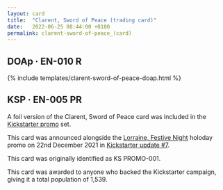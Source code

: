 ```yaml
---
layout: card
title:  "Clarent, Sword of Peace (trading card)"
date:   2022-06-25 08:44:00 +0100
permalink: clarent-sword-of-peace_(card)
---
```


## DOAp &middot; EN-010 R

{% include templates/clarent-sword-of-peace-doap.html %}

## KSP &middot; EN-005 PR

A foil version of the Clarent, Sword of Peace card was included in the [Kickstarter promo](/KSP_(set)) set.

This card was announced alongside the [Lorraine, Festive Night](/lorraine-festive-night-samples) holoday promo on 22nd December 2021 in [Kickstarter update #7](https://www.kickstarter.com/projects/weebs/grand-archive-tcg/posts/3392207).

This card was originally identified as KS PROMO-001.

This card was awarded to anyone who backed the Kickstarter campaign, giving it a total population of 1,539.